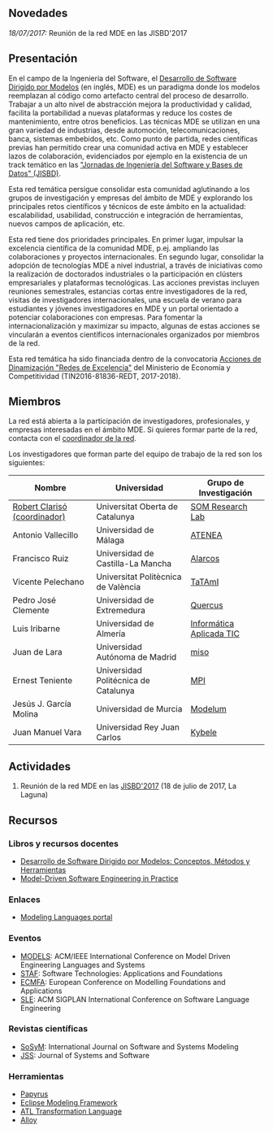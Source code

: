 ## Novedades

*18/07/2017:* Reunión de la red MDE en las JISBD'2017

## Presentación

En el campo de la Ingeniería del Software, el [Desarrollo de Software Dirigido por Modelos](https://en.wikipedia.org/wiki/Model-driven_engineering) (en inglés, MDE) es un paradigma donde los modelos reemplazan al código como artefacto central del proceso de desarrollo. Trabajar a un alto nivel de abstracción mejora la productividad y calidad, facilita la portabilidad a nuevas plataformas y reduce los costes de mantenimiento, entre otros beneficios. Las técnicas MDE se utilizan en una gran variedad de industrias, desde automoción, telecomunicaciones, banca, sistemas embebidos, etc. Como punto de partida, redes científicas previas han permitido crear una comunidad activa en MDE y establecer lazos de colaboración, evidenciados por ejemplo en la existencia de un track temático en las ["Jornadas de Ingeniería del Software y Bases de Datos" (JISBD)](http://www.sistedes.es/jornadas/jisbd). 

Esta red temática persigue consolidar esta comunidad aglutinando a los grupos de investigación y empresas del ámbito de MDE y explorando los principales retos científicos y técnicos de este ámbito en la actualidad: escalabilidad, usabilidad, construcción e integración de herramientas, nuevos campos de aplicación, etc.

Esta red tiene dos prioridades principales. En primer lugar, impulsar la excelencia científica de la comunidad MDE, p.ej. ampliando las colaboraciones y proyectos internacionales. En segundo lugar, consolidar la adopción de tecnologías MDE a nivel industrial, a través de iniciativas como la realización de doctorados industriales o la participación en clústers empresariales y plataformas tecnológicas. Las acciones previstas incluyen reuniones semestrales, estancias cortas entre investigadores de la red, visitas de investigadores internacionales, una escuela de verano para estudiantes y jóvenes investigadores en MDE y un portal orientado a potenciar colaboraciones con empresas. Para fomentar la internacionalización y maximizar su impacto, algunas de estas acciones se vincularán a eventos científicos internacionales organizados por miembros de la red.

Esta red temática ha sido financiada dentro de la convocatoria [Acciones de Dinamización "Redes de Excelencia"](http://www.idi.mineco.gob.es/portal/site/MICINN/menuitem.dbc68b34d11ccbd5d52ffeb801432ea0/?vgnextoid=ec1ff5355f154510VgnVCM1000001d04140aRCRD) del Ministerio de Economía y Competitividad (TIN2016-81836-REDT, 2017-2018).

## Miembros

La red está abierta a la participación de investigadores, profesionales, y empresas interesadas en el ámbito MDE. Si quieres formar parte de la red, contacta con el [coordinador de la red](http://w.uoc.edu/robert-clariso).

Los investigadores que forman parte del equipo de trabajo de la red son los siguientes:

Nombre                 | Universidad  | Grupo de Investigación
-----------------------| ------------ | ----------------------
[Robert Clarisó (coordinador)](http://w.uoc.edu/robert-clariso) | Universitat Oberta de Catalunya   | [SOM Research Lab](http://som-research.uoc.edu)
Antonio Vallecillo     | Universidad de Málaga      | [ATENEA](http://atenea.lcc.uma.es/)       
Francisco Ruiz         | Universidad de Castilla-La Mancha  | [Alarcos](http://alarcos.esi.uclm.es/)
Vicente Pelechano      | Universitat Politècnica de València | [TaTAmI](https://tatami.dsic.upv.es/group/index.php)
Pedro José Clemente    | Universidad de Extremedura | [Quercus](https://www.unex.es/investigacion/grupos/quercus)
Luis Iribarne          | Universidad de Almería | [Informática Aplicada TIC](http://acg.ual.es/)
Juan de Lara           | Universidad Autónoma de Madrid | [miso](http://miso.es/)
Ernest Teniente        | Universidad Politécnica de Catalunya | [MPI](http://imp.upc.edu)
Jesús J. García Molina | Universidad de Murcia | [Modelum](http://www.modelum.es/)
Juan Manuel Vara       | Universidad Rey Juan Carlos | [Kybele](http://www.kybele.es)

## Actividades 

1. Reunión de la red MDE en las [JISBD'2017](https://fg.ull.es/sistedes2017/) (18 de julio de 2017, La Laguna)

## Recursos

### Libros y recursos docentes

- [Desarrollo de Software Dirigido por Modelos: Conceptos, Métodos y Herramientas](http://www.ra-ma.es/libros/DESARROLLO-DE-SOFTWARE-DIRIGIDO-POR-MODELOS-CONCEPTOS-METODOS-Y-HERRAMIENTAS/82019/978-84-9964-215-4)
- [Model-Driven Software Engineering in Practice](http://mdse-book.com/)

### Enlaces

- [Modeling Languages portal](http://modeling-languages.com/)

### Eventos
- [MODELS](http://www.modelsconference.org): ACM/IEEE International Conference on Model Driven Engineering Languages and Systems
- [STAF](http://www.informatik.uni-marburg.de/staf2017/): Software Technologies: Applications and Foundations
- [ECMFA](http://ecmfaconference.wixsite.com/ecmfa2017): European Conference on Modelling Foundations and Applications
- [SLE](http://www.sleconf.org/): ACM SIGPLAN International Conference on Software Language Engineering

### Revistas científicas
- [SoSyM](http://www.sosym.org/): International Journal on Software and Systems Modeling
- [JSS](https://www.journals.elsevier.com/journal-of-systems-and-software/): Journal of Systems and Software

### Herramientas

- [Papyrus](https://eclipse.org/papyrus/)
- [Eclipse Modeling Framework](http://www.eclipse.org/modeling/emf/)
- [ATL Transformation Language](https://eclipse.org/atl/)
- [Alloy](http://alloy.mit.edu)
